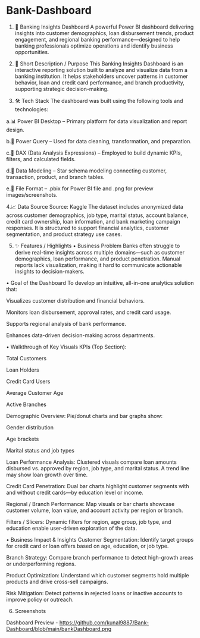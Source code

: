 # Bank-Dashboard
1. 🏦 Banking Insights Dashboard
A powerful Power BI dashboard delivering insights into customer demographics, loan disbursement trends, product engagement, and regional banking performance—designed to help banking professionals optimize operations and identify business opportunities.

2. 📌 Short Description / Purpose
This Banking Insights Dashboard is an interactive reporting solution built to analyze and visualize data from a banking institution. It helps stakeholders uncover patterns in customer behavior, loan and credit card performance, and branch productivity, supporting strategic decision-making.

3. 🛠️ Tech Stack
The dashboard was built using the following tools and technologies:

a.📊 Power BI Desktop – Primary platform for data visualization and report design.

b.📂 Power Query – Used for data cleaning, transformation, and preparation.

c.🧠 DAX (Data Analysis Expressions) – Employed to build dynamic KPIs, filters, and calculated fields.

d.📝 Data Modeling – Star schema modeling connecting customer, transaction, product, and branch tables.

e.📁 File Format – .pbix for Power BI file and .png for preview images/screenshots.

4.📈 Data Source
Source: Kaggle 
The dataset includes anonymized data across customer demographics, job type, marital status, account balance, credit card ownership, loan information, and bank marketing campaign responses. It is structured to support financial analytics, customer segmentation, and product strategy use cases.

5. ✨ Features / Highlights
• Business Problem
Banks often struggle to derive real-time insights across multiple domains—such as customer demographics, loan performance, and product penetration. Manual reports lack visualization, making it hard to communicate actionable insights to decision-makers.

• Goal of the Dashboard
To develop an intuitive, all-in-one analytics solution that:

Visualizes customer distribution and financial behaviors.

Monitors loan disbursement, approval rates, and credit card usage.

Supports regional analysis of bank performance.

Enhances data-driven decision-making across departments.

• Walkthrough of Key Visuals
KPIs (Top Section):

Total Customers

Loan Holders

Credit Card Users

Average Customer Age

Active Branches

Demographic Overview:
Pie/donut charts and bar graphs show:

Gender distribution

Age brackets

Marital status and job types

Loan Performance Analysis:
Clustered visuals compare loan amounts disbursed vs. approved by region, job type, and marital status.
A trend line may show loan growth over time.

Credit Card Penetration:
Dual bar charts highlight customer segments with and without credit cards—by education level or income.

Regional / Branch Performance:
Map visuals or bar charts showcase customer volume, loan value, and account activity per region or branch.

Filters / Slicers:
Dynamic filters for region, age group, job type, and education enable user-driven exploration of the data.

• Business Impact & Insights
Customer Segmentation: Identify target groups for credit card or loan offers based on age, education, or job type.

Branch Strategy: Compare branch performance to detect high-growth areas or underperforming regions.

Product Optimization: Understand which customer segments hold multiple products and drive cross-sell campaigns.

Risk Mitigation: Detect patterns in rejected loans or inactive accounts to improve policy or outreach.

6. Screenshots

Dashboard Preview - https://github.com/kunal9887/Bank-Dashboard/blob/main/bankDashboard.png
